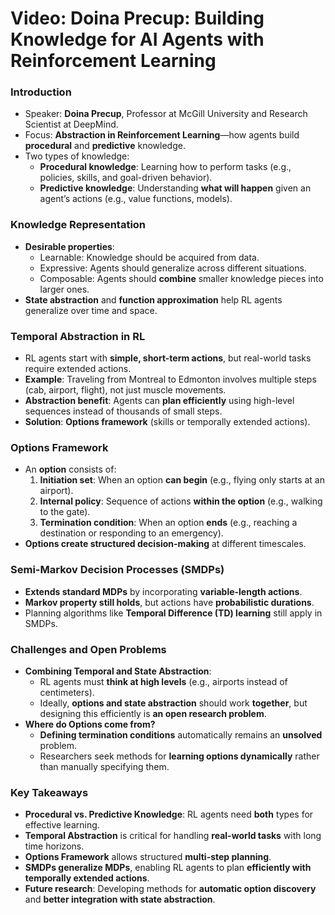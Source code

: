 # Video: Doina Precup: Building Knowledge for AI Agents with Reinforcement Learning

### **Introduction**

- Speaker: **Doina Precup**, Professor at McGill University and Research Scientist at DeepMind.
- Focus: **Abstraction in Reinforcement Learning**—how agents build **procedural** and **predictive** knowledge.
- Two types of knowledge:
    - **Procedural knowledge**: Learning how to perform tasks (e.g., policies, skills, and goal-driven behavior).
    - **Predictive knowledge**: Understanding **what will happen** given an agent’s actions (e.g., value functions, models).

### **Knowledge Representation**

- **Desirable properties**:
    - Learnable: Knowledge should be acquired from data.
    - Expressive: Agents should generalize across different situations.
    - Composable: Agents should **combine** smaller knowledge pieces into larger ones.
- **State abstraction** and **function approximation** help RL agents generalize over time and space.

### **Temporal Abstraction in RL**

- RL agents start with **simple, short-term actions**, but real-world tasks require extended actions.
- **Example**: Traveling from Montreal to Edmonton involves multiple steps (cab, airport, flight), not just muscle movements.
- **Abstraction benefit**: Agents can **plan efficiently** using high-level sequences instead of thousands of small steps.
- **Solution**: **Options framework** (skills or temporally extended actions).

### **Options Framework**

- An **option** consists of:
    1. **Initiation set**: When an option **can begin** (e.g., flying only starts at an airport).
    2. **Internal policy**: Sequence of actions **within the option** (e.g., walking to the gate).
    3. **Termination condition**: When an option **ends** (e.g., reaching a destination or responding to an emergency).
- **Options create structured decision-making** at different timescales.

### **Semi-Markov Decision Processes (SMDPs)**

- **Extends standard MDPs** by incorporating **variable-length actions**.
- **Markov property still holds**, but actions have **probabilistic durations**.
- Planning algorithms like **Temporal Difference (TD) learning** still apply in SMDPs.

### **Challenges and Open Problems**

- **Combining Temporal and State Abstraction**:
    - RL agents must **think at high levels** (e.g., airports instead of centimeters).
    - Ideally, **options and state abstraction** should work **together**, but designing this efficiently is **an open research problem**.
- **Where do Options come from?**
    - **Defining termination conditions** automatically remains an **unsolved** problem.
    - Researchers seek methods for **learning options dynamically** rather than manually specifying them.

### **Key Takeaways**

- **Procedural vs. Predictive Knowledge**: RL agents need **both** types for effective learning.
- **Temporal Abstraction** is critical for handling **real-world tasks** with long time horizons.
- **Options Framework** allows structured **multi-step planning**.
- **SMDPs generalize MDPs**, enabling RL agents to plan **efficiently with temporally extended actions**.
- **Future research**: Developing methods for **automatic option discovery** and **better integration with state abstraction**.